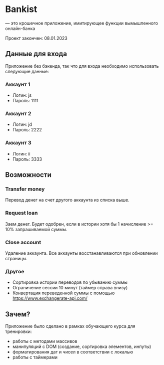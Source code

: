 # Bankist

— это крошечное приложение, имитирующее функции вымышленного онлайн-банка

Проект закончен: 08.01.2023

## Данные для входа

Приложение без бэкенда, так что для входа необходимо использовать следующие данные:

### Аккаунт 1

- Логин: js
- Пароль: 1111

### Аккаунт 2

- Логин: jd
- Пароль: 2222

### Аккаунт 3

- Логин: ii
- Пароль: 3333

## Возможности

### Transfer money

Перевод денег на счет другого аккаунта из списка выше.

### Request loan

Заем денег. Будет одобрен, если в истории хотя бы 1 начисление >= 10% запрашиваемой суммы.

### Close account

Удаление аккаунта. Все аккаунты восстанавливаются при обновлении страницы.

### Другое

- Сортировка истории переводов по убыванию суммы
- Ограничение сессии 10 минут (таймер справа внизу)
- Конвертация переведенной суммы с помощью https://www.exchangerate-api.com/

## Зачем?

Приложение было сделано в рамках обучающего курса для тренировки:

- работы с методами массивов
- манипуляций с DOM (создание, сортировка элементов, инпуты)
- форматирования дат и чисел в соответствии с локалью
- работы с таймерами
